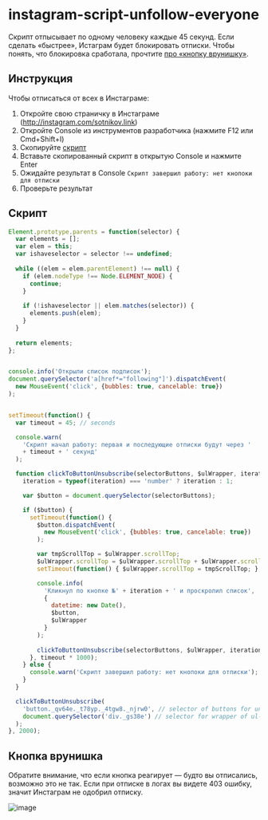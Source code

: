 # instagram-script-unfollow-everyone

Скрипт отпысывает по одному человеку каждые 45 секунд. Если сделать «быстрее», Истаграм будет блокировать отписки. Чтобы понять, что блокировка сработала, прочтите [про «кнопку врунишку»](#Кнопка-врунишка).


## Инструкция

Чтобы отписаться от всех в Инстаграме:
1. Откройте свою страничку в Инстаграме (http://instagram.com/sotnikov.link)
2. Откройте Console из инструментов разработчика (нажмите F12 или Cmd+Shift+I)
3. Скопируйте [скрипт](#Скрипт)
4. Вставьте скопированный скрипт в открытую Console и нажмите Enter
5. Ожидайте результат в Console `Скрипт завершил работу: нет кнопоки для отписки`
6. Проверьте результат


## Скрипт

```javascript
Element.prototype.parents = function(selector) {
  var elements = [];
  var elem = this;
  var ishaveselector = selector !== undefined;
 
  while ((elem = elem.parentElement) !== null) {
    if (elem.nodeType !== Node.ELEMENT_NODE) {
      continue;
    }
 
    if (!ishaveselector || elem.matches(selector)) {
      elements.push(elem);
    }
  }
 
  return elements;
};


console.info('Открыли список подписок');
document.querySelector('a[href*="following"]').dispatchEvent(
  new MouseEvent('click', {bubbles: true, cancelable: true})
);


setTimeout(function() {
  var timeout = 45; // seconds

  console.warn(
    'Скрипт начал работу: первая и последующие отписки будут через '
    + timeout + ' секунд'
  );

  function clickToButtonUnsubscribe(selectorButtons, $ulWrapper, iteration) {
    iteration = typeof(iteration) === 'number' ? iteration : 1;

    var $button = document.querySelector(selectorButtons);

    if ($button) {
      setTimeout(function() {
        $button.dispatchEvent(
          new MouseEvent('click', {bubbles: true, cancelable: true})
        );

        var tmpScrollTop = $ulWrapper.scrollTop;
        $ulWrapper.scrollTop = $ulWrapper.scrollTop + $ulWrapper.scrollHeight;
        setTimeout(function() { $ulWrapper.scrollTop = tmpScrollTop; }, 100);

        console.info(
          'Кликнул по кнопке №' + iteration + ' и проскролил список',
          {
            datetime: new Date(),
            $button,
            $ulWrapper
          }
        );
        
        clickToButtonUnsubscribe(selectorButtons, $ulWrapper, iteration + 1);
      }, timeout * 1000);
    } else {
      console.warn('Скрипт завершил работу: нет кнопоки для отписки');
    }
  }

  clickToButtonUnsubscribe(
    'button._qv64e._t78yp._4tgw8._njrw0', // selector of buttons for unsubscribe
    document.querySelector('div._gs38e') // selector for wrapper of ul-tag
  );
}, 2000);
```


## Кнопка врунишка
Обратите внимание, что если кнопка реагирует — будто вы отписались, возможно это не так. Если при отписке в логах вы видете 403 ошибку, значит Инстаграм не одобрил отписку.

![image](https://user-images.githubusercontent.com/10273334/29251465-dc23d2fc-805d-11e7-9ae3-8ba12077c0fa.png)
